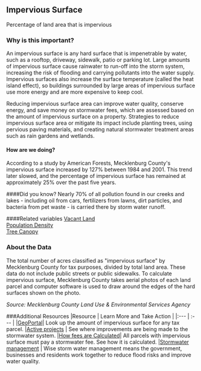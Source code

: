 ## Impervious Surface
Percentage of land area that is impervious

### Why is this important?
An impervious surface is any hard surface that is impenetrable by water, such as a rooftop, driveway, sidewalk, patio or parking lot. Large amounts of impervious surface cause rainwater to run-off into the storm system, increasing the risk of flooding and carrying pollutants into the water supply. Impervious surfaces also increase the surface temperature (called the heat island effect), so buildings surrounded by large areas of impervious surface use more energy and are more expensive to keep cool. 

Reducing impervious surface area can improve water quality, conserve energy, and save money on stormwater fees, which are assessed based on the amount of impervious surface on a property. Strategies to reduce impervious surface area or mitigate its impact include planting trees, using pervious paving materials, and creating natural stormwater treatment areas such as rain gardens and wetlands.

#### How are we doing?
According to a study by American Forests, Mecklenburg County's impervious surface increased by 127% between 1984 and 2001. This trend later slowed, and the percentage of impervious surface has remained at approximately 25% over the past five years.

####Did you know?
Nearly 70% of all pollution found in our creeks and lakes - including oil from cars, fertilizers from lawns, dirt particles, and bacteria from pet waste - is carried there by storm water runoff.

####Related variables
<a href="javascript:void(0)" onclick="model.metricId = 'm11'">Vacant Land</a>  
<a href="javascript:void(0)" onclick="model.metricId = 'm47'">Population Density</a>  
<a href="javascript:void(0)" onclick="model.metricId = 'm3'">Tree Canopy</a>  

### About the Data
The total number of acres classified as "impervious surface" by Mecklenburg County for tax purposes, divided by total land area. These data do not include public streets or public sidewalks. To calculate impervious surface, Mecklenburg County takes aerial photos of each land parcel and computer software is used to draw around the edges of the hard surfaces shown on the photo.

*Source: Mecklenburg County Land Use & Environmental Services Agency*

###Additional Resources
|Resource | Learn More and Take Action | 
|:--- | :--- |
|[GeoPortal](http://mcmap.org/geoportal/?q=impervious)| Look up the amount of impervious surface for any tax parcel.
|[Active projects](http://charmeck.org/stormwater/Projects/Pages/ActiveSWProjects.aspx) | See where improvements are being made to the stormwater system.
|[How fees are Calculated](http://charmeck.org/stormwater/FeesandBilling/Pages/HowismySWSfeecalculated.aspx)| All parcels with impervious surface must pay a stormwater fee. See how it is calculated.
|[Stormwater management](http://charmeck.org/stormwater/basics/Pages/default.aspx) | Wise storm water management means the government, businesses and residents work together to reduce flood risks and improve water quality.